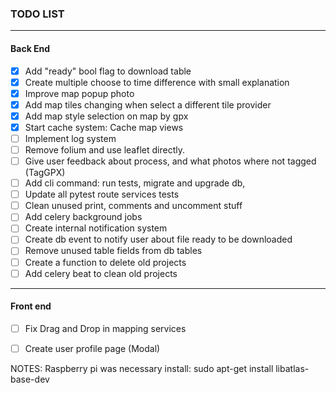 ### TODO LIST

* * *

#### Back End

-   [x] Add "ready" bool flag to download table
-   [x] Create multiple choose to time difference with small explanation
-   [x] Improve map popup photo
-   [x] Add map tiles changing when select a different tile provider
-   [x] Add map style selection on map by gpx
-   [x] Start cache system: Cache map views
-   [ ] Implement log system
-   [ ] Remove folium and use leaflet directly.
-   [ ] Give user feedback about process, and what photos where not tagged (TagGPX)
-   [ ] Add cli command: run tests, migrate and upgrade db,
-   [ ] Update all pytest route services tests
-   [ ] Clean unused print, comments and uncomment stuff
-   [ ] Add celery background jobs
-   [ ] Create internal notification system
-   [ ] Create db event to notify user about file ready to be downloaded
-   [ ] Remove unused table fields from db tables
-   [ ] Create a function to delete old projects
-   [ ] Add celery beat to clean old projects

* * *

#### Front end

-   [ ] Fix Drag and Drop in mapping services
-   [ ] Create user profile page (Modal)


NOTES:
Raspberry pi was necessary install:
sudo apt-get install libatlas-base-dev

